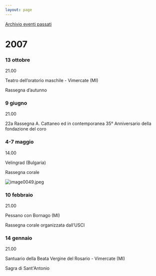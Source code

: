 ```yaml
---
layout: page
---
```


[Archivio eventi passati](..)

# 2007

### 13 ottobre

21.00

Teatro dell’oratorio maschile - Vimercate (MI)

Rassegna d’autunno

### 9 giugno

21.00

22a Rassegna A. Cattaneo ed in contemporanea 35° Anniversario della fondazione del coro

### 4-7 maggio

14.00

Velingrad (Bulgaria)

Rassegna corale

![image0049.jpeg](test_eventi_v1/img/image0049.jpeg)

### 10 febbraio

21.00

Pessano con Bornago (MI)

Rassegna corale organizzata dall’USCI

### 14 gennaio

21.00

Santuario della Beata Vergine del Rosario - Vimercate (MI)

Sagra di Sant'Antonio

